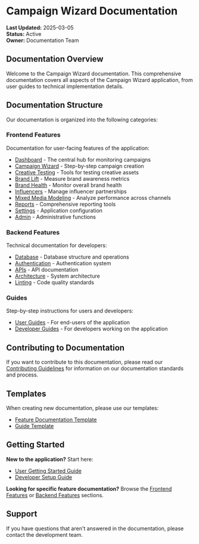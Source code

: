 # Campaign Wizard Documentation

**Last Updated:** 2025-03-05  
**Status:** Active  
**Owner:** Documentation Team

## Documentation Overview

Welcome to the Campaign Wizard documentation. This comprehensive documentation covers all aspects of the Campaign Wizard application, from user guides to technical implementation details.

## Documentation Structure

Our documentation is organized into the following categories:

### Frontend Features

Documentation for user-facing features of the application:

- [Dashboard](./features-frontend/dashboard/overview.md) - The central hub for monitoring campaigns
- [Campaign Wizard](./features-frontend/campaign-wizard/overview.md) - Step-by-step campaign creation
- [Creative Testing](./features-frontend/creative-testing/overview.md) - Tools for testing creative assets
- [Brand Lift](./features-frontend/brand-lift/overview.md) - Measure brand awareness metrics
- [Brand Health](./features-frontend/brand-health/overview.md) - Monitor overall brand health
- [Influencers](./features-frontend/influencers/overview.md) - Manage influencer partnerships
- [Mixed Media Modeling](./features-frontend/mmm/overview.md) - Analyze performance across channels
- [Reports](./features-frontend/reports/overview.md) - Comprehensive reporting tools
- [Settings](./features-frontend/settings/overview.md) - Application configuration
- [Admin](./features-frontend/admin/overview.md) - Administrative functions

### Backend Features

Technical documentation for developers:

- [Database](./features-backend/database/schema.md) - Database structure and operations
- [Authentication](./features-backend/authentication/overview.md) - Authentication system
- [APIs](./features-backend/apis/overview.md) - API documentation
- [Architecture](./features-backend/architecture/overview.md) - System architecture
- [Linting](./features-backend/linting/overview.md) - Code quality standards

### Guides

Step-by-step instructions for users and developers:

- [User Guides](./guides/user/getting-started.md) - For end-users of the application
- [Developer Guides](./guides/developer/setup.md) - For developers working on the application

## Contributing to Documentation

If you want to contribute to this documentation, please read our [Contributing Guidelines](./CONTRIBUTING.md) for information on our documentation standards and process.

## Templates

When creating new documentation, please use our templates:

- [Feature Documentation Template](./templates/feature.md)
- [Guide Template](./templates/guide.md)

## Getting Started

**New to the application?** Start here:
- [User Getting Started Guide](./guides/user/getting-started.md)
- [Developer Setup Guide](./guides/developer/setup.md)

**Looking for specific feature documentation?** Browse the [Frontend Features](./features-frontend/README.md) or [Backend Features](./features-backend/README.md) sections.

## Support

If you have questions that aren't answered in the documentation, please contact the development team. 